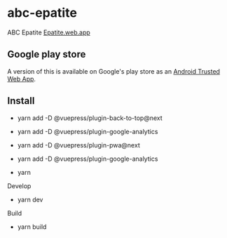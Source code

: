 # abc-epatite

ABC Epatite
[Epatite.web.app](https://epatite.web.app)

## Google play store

A version of this is available on Google's play store as an [Android Trusted Web App](https://play.google.com/store/apps/details?id=it.cnr.isc.abcepatite).

## Install

- yarn add -D @vuepress/plugin-back-to-top@next
- yarn add -D @vuepress/plugin-google-analytics
- yarn add -D @vuepress/plugin-pwa@next
- yarn add -D @vuepress/plugin-google-analytics

- yarn

Develop

- yarn dev

Build

- yarn build
